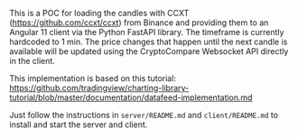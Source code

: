 This is a POC for loading the candles with CCXT (https://github.com/ccxt/ccxt) from Binance and providing them to an Angular 11 client via the Python FastAPI library.
The timeframe is currently hardcoded to 1 min. 
The price changes that happen until the next candle is available will be updated
using the CryptoCompare Websocket API directly in the client.

This implementation is based on this tutorial: https://github.com/tradingview/charting-library-tutorial/blob/master/documentation/datafeed-implementation.md

Just follow the instructions in `server/README.md` and `client/README.md` to install and start the server and client.
